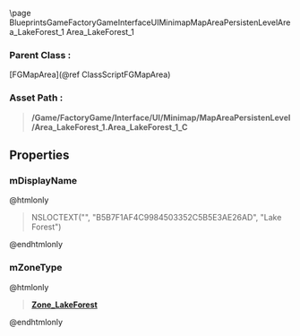 \page BlueprintsGameFactoryGameInterfaceUIMinimapMapAreaPersistenLevelArea_LakeForest_1 Area_LakeForest_1
### Parent Class :
[FGMapArea](@ref ClassScriptFGMapArea)
### Asset Path :
<b><blockquote>/Game/FactoryGame/Interface/UI/Minimap/MapAreaPersistenLevel/Area_LakeForest_1.Area_LakeForest_1_C</blockquote></b>
## Properties

### mDisplayName
@htmlonly
<blockquote>NSLOCTEXT("", "B5B7F1AF4C9984503352C5B5E3AE26AD", "Lake Forest")</blockquote>
@endhtmlonly

### mZoneType
@htmlonly
<b><a href="_blueprints_game_factory_game-shared_audio_music_zone__lake_forest.html"><blockquote>Zone_LakeForest</blockquote></a></b>
@endhtmlonly

